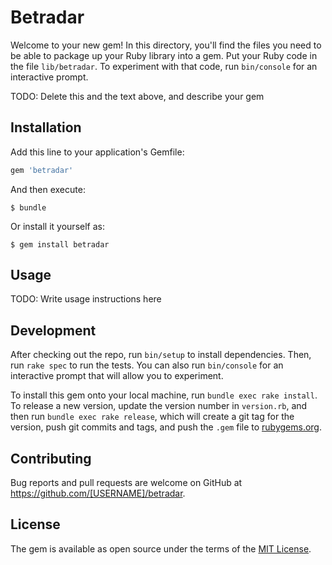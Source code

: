 # Betradar

Welcome to your new gem! In this directory, you'll find the files you need to be able to package up your Ruby library into a gem. Put your Ruby code in the file `lib/betradar`. To experiment with that code, run `bin/console` for an interactive prompt.

TODO: Delete this and the text above, and describe your gem

## Installation

Add this line to your application's Gemfile:

```ruby
gem 'betradar'
```

And then execute:

    $ bundle

Or install it yourself as:

    $ gem install betradar

## Usage

TODO: Write usage instructions here

## Development

After checking out the repo, run `bin/setup` to install dependencies. Then, run `rake spec` to run the tests. You can also run `bin/console` for an interactive prompt that will allow you to experiment.

To install this gem onto your local machine, run `bundle exec rake install`. To release a new version, update the version number in `version.rb`, and then run `bundle exec rake release`, which will create a git tag for the version, push git commits and tags, and push the `.gem` file to [rubygems.org](https://rubygems.org).

## Contributing

Bug reports and pull requests are welcome on GitHub at https://github.com/[USERNAME]/betradar.

## License

The gem is available as open source under the terms of the [MIT License](https://opensource.org/licenses/MIT).
